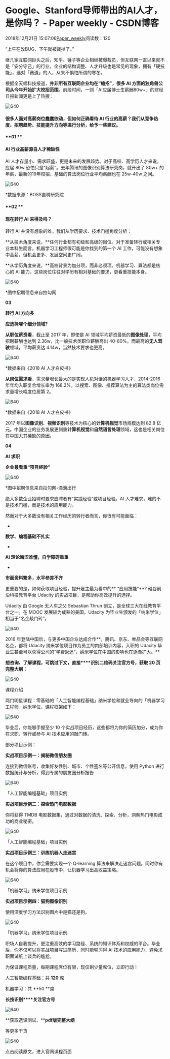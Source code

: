 # Google、Stanford导师带出的AI人才，是你吗？ - Paper weekly - CSDN博客





2018年12月21日 15:07:06[Paper_weekly](https://me.csdn.net/c9Yv2cf9I06K2A9E)阅读数：120









“上午在改BUG，下午就被裁掉了。”





继几家互联网巨头之后，知乎、锤子等企业相继被曝裁员，但互联网一直以来就不是「安分守己」的行业，企业的结构调整、人才升级也是常见的现象，拥有「硬技能」，选对「赛道」的人，从来不惧怕所谓的寒冬。




根据全天候科技报道，**并非所有互联网企业均在“缩招”，很多 AI 方面的独角兽公司从今年开始扩大校招范围**。前段时间，一则「AI应届博士生薪酬80w+」的财经日报新闻更是上了热搜：




![640](https://ss.csdn.net/p?https://mmbiz.qpic.cn/mmbiz_png/jGzTZVksPR2NCk1Jp7FmWczbbRSNVmfS6Tr6F7TUw7RJHBTr1wCG2v4HM1oHbibsKoibRDO2yNqibrSZ9Y6vT9ufQ/640)




#### 很多人面对高薪岗位蠢蠢欲动，但如何正确看待 AI 行业的高薪？我们从**竞争热度、招聘趋势、技能提升方向**等进行分析，给予一些建议。




#### **01 **

#### **AI 行业高薪源自人才稀缺性**

AI 人才存量小、需求旺盛，更是未来的发展趋势。对于高校、高学历人才来说，应届 80w 恐怕只是“起薪”。去年腾讯的图像识别算法研究岗，就开出了 80w+ 的年薪，最新的19年校招，基础的算法岗位行业平均薪酬也在 25w-40w 之间。




![640](https://ss.csdn.net/p?https://mmbiz.qpic.cn/mmbiz_png/jGzTZVksPR2NCk1Jp7FmWczbbRSNVmfSbSqaKBrnLjflV0ZAZvd6F48kH024z7mOAL2IjgIKJopJTVmz0URaiag/640)

*数据来源：BOSS直聘研究院

#### **02 **

#### **现在转行 AI 来得及吗？**




转行 AI 并没有想象的难，我们从学历要求、技术门槛角度分析：




**从技术角度来说，**任何行业都有初级和高级的岗位。对于准备转行或相关专业本科生而言，机器学习工程师很可能是你找到的第一个 AI 工作，可能没有想象中高薪，但机会更多、发展空间更广阔。




**从学历角度来说，**高校背景为加分项，而非必须项。机器学习、算法都是核心的 AI 能力，这些岗位往往对学历有相对基础的要求，更看重技能本身。




![640](https://ss.csdn.net/p?https://mmbiz.qpic.cn/mmbiz_png/jGzTZVksPR3Qic63P3mkUCJWL7zv0T1fliaNlYP9jjQW1z9GLfJiaAia7hL0jPiaM8iaia6ZslmunwXbXln9QiaMC4xdicA/640)

*图中招聘信息来自拉勾网

**03**

**转行 AI 方向多**


**应选择哪个细分领域?**




**从职位薪资看**，截止至 2017 年，即使是 AI 领域平均薪资最低的**图像处理**，平均招聘薪酬也达到 2.36w，比一般技术类职位薪酬高出 40-80%。而最高的**无人驾驶**领域，平均薪资达 4.14w，当然技术要求也更高。




![640](https://ss.csdn.net/p?https://mmbiz.qpic.cn/mmbiz_png/jGzTZVksPR0R9xlbwP5TpibaBuVWv0dl1YZc7J84vOwEzd0DDicPniaVHicyFNUPibrSGWibVxwKXu8AibU2o1BBBib6uQ/640)

*数据来自《2018 AI 人才白皮书》




**从岗位需求看**，需求量增长最大的是实现人机对话的机器学习人才，2014-2016 年年均入职复合增长率为 168.2%。以搜索、图像、推荐算法为主的算法类岗位需求量增长幅度位居第 2。

![640](https://ss.csdn.net/p?https://mmbiz.qpic.cn/mmbiz_png/jGzTZVksPR3Qic63P3mkUCJWL7zv0T1fl7xicOibCw8WY0e8LmC6PiaHtI13bQz0z36mHzFrnCy6c89bxpopeowlGw/640)

*数据来自《2018 AI 人才白皮书》




2017 年以**图像识别**、**视频识别**等技术为核心的**计算机视觉**市场规模达到 82.8 亿元。中国企业的业务发展更侧重**计算机视觉**和**自然语言处理**领域，这也是相关岗位在中国尤其稀缺的原因。




**04**

**AI 求职**

**企业最看重“项目经验”**



![640](https://ss.csdn.net/p?https://mmbiz.qpic.cn/mmbiz_png/jGzTZVksPR0R9xlbwP5TpibaBuVWv0dl1AXrzAak8BQLkKBL68QnzmZkcTVJPkz52r5GDyxrz2JpmT1z3YA824w/640)

*图中招聘信息来自拉勾网-滴滴出行




绝大多数企业招聘时要求应聘者有“实践经验”或项目经验。AI 人才难求，难的不是技术门槛，而是技术的应用能力。




然而对于大多数没有相关工作经历的转行者而言，你很有可能面临：



- 
**数学、编程基础不扎实**

- 
**AI 理论晦涩难懂，自学障碍重重**

- 
**市面资料繁多，水平参差不齐**





更重要的是，如何获取项目经验，提升雇主最为看中的** “应用技能”**? 硅谷前沿科技教育平台 Udacity 的实战项目，是帮助你高效提升的选择。




Udacity 由 Google 无人车之父 Sebastian Thrun 创立，是全球三大在线教育平台之一。在 MOOC 发展较为成熟的美国，Udacity 为毕业生颁发的「纳米学位」相当于“名企敲门砖”。




![640](https://ss.csdn.net/p?https://mmbiz.qpic.cn/mmbiz_jpg/ncicWtGoBHtLbVb1EWrZaXicVhbelOlR6fPB986Hrs2aFiaVktEnYhI6sLick6n2mt8KLagPibrZhkIeJmNAfvBb8KA/640)




2016 年登陆中国后，与更多中国企业达成合作**，腾讯、京东、唯品会等互联网名企，都将 Udacity 纳米学位项目作为员工的内部培训内容，入职的 Udacity 毕业生甚至可以获得公司的“学费返还”，纳米学位在中国的影响也在逐渐扩大。**




**想咨询、了解课程，可跳过下文，直接****识别二维码关注官方号，获取 20 页完整大纲：**




![640](https://ss.csdn.net/p?https://mmbiz.qpic.cn/mmbiz_jpg/VBcD02jFhglf6MSxFKQA3hibqQARBuSvUSAyGicAY4iafqHfdbicma6iatibj6kQvZuKuV3pZzAzYc7dgjLnOh2eNYzA/640)



课程介绍




两门明星课程：零基础的「人工智能编程基础」纳米学位和就业导向的「机器学习工程师」纳米学位，课程框架如下：




![640](https://ss.csdn.net/p?https://mmbiz.qpic.cn/mmbiz_png/jGzTZVksPR3Qic63P3mkUCJWL7zv0T1flvLY2iaibde7FoyHE9Fd7icrdDgHyBGR6GPN7qplesCIhx7wic0U049RQhg/640)




毕业后，你能够手握至少 10 个实战项目经历，这些都将为你的简历加分，成为你在求职、转行或参与 AI 技术应用的敲门砖。




部分项目示例：

**实战项目示例一：揭秘微信朋友圈**

连接到微信账号，收集好友性别、城市、个性签名等公开信息，使用 Python 进行数据统计与分析，得到专属的朋友圈分析报告




![640](https://ss.csdn.net/p?https://mmbiz.qpic.cn/mmbiz_png/JM4OX8odbxPVOh6I2UwZj010p7wnwlyyagG3ywQY6FoQSoqI44ia2eXEQFib6mMDsZjvmnzphfficwDY3J78VXiaibA/640)

「人工智能编程基础」项目实例




**实战项目示例二：探索热门电影数据**

你将获得 TMDB 电影数据集，通过对数据的清洗、探索、分析，洞察热门电影成功的商业秘密。




![640](https://ss.csdn.net/p?https://mmbiz.qpic.cn/mmbiz_jpg/JM4OX8odbxPVOh6I2UwZj010p7wnwlyyOrS3vyc7zialOibHQU0fuguxJnYiceE5KtfdLMSF6LQ2q592DCxojMp5Q/640)

「人工智能编程基础」项目实例




**实战项目示例三：训练机器人走迷宫**

在这个项目中，你会需要实现一个 Q-learning 算法来解决走迷宫问题。同时你有机会将你的算法应用在股市中，让机器学习出高收益策略。




![640](https://ss.csdn.net/p?https://mmbiz.qpic.cn/mmbiz_gif/JM4OX8odbxNeHUb2icmg12b63PzbJv1WmxLs2SvcFD9AZ5kSriaibvX4ibicWmc1A2JpHVPjmIziaCYTeP6ocWYgoPZA/640)

「机器学习」纳米学位项目示例




**实战项目示例四：猫狗图像识别**

使用深度学习方法识别图片中是猫还是狗。




![640](https://ss.csdn.net/p?https://mmbiz.qpic.cn/mmbiz_gif/JM4OX8odbxP5D9TZVXbwPV9fNOo2ZjBe03oM0dv3iaHNJVrzFuu1QozMTDCvhqsb9VuCibcSv3BBiczxo0LJhNv1A/640)

「机器学习」纳米学位项目示例






职场人自我提升，更注重高效的学习路径、系统的知识体系和权威的平台。毕业后，你不仅可以将实战项目写进简历，同时能够习得 AI 技术的应用能力，避免求职面试纸上谈兵的尴尬。




为保证课程质量，每期课程席位有限，现仅剩少量席位，立即行动！

人工智能编程基础：共 **120** 席

机器学习：共 **50 **席




**长按识别****关注官方号**

![640](https://ss.csdn.net/p?https://mmbiz.qpic.cn/mmbiz_png/jGzTZVksPR3a7KmgnfldbWkEQmsr0YicExSo7abez2MFNGOX6KQmwVsBgRJvVRCRjVn26picMbZ3zTAbHdT7nhcA/640)

**获取选课测试、****pdf版完整大纲**

等更多干货




![640](https://ss.csdn.net/p?https://mmbiz.qpic.cn/mmbiz_jpg/VBcD02jFhglf6MSxFKQA3hibqQARBuSvUSAyGicAY4iafqHfdbicma6iatibj6kQvZuKuV3pZzAzYc7dgjLnOh2eNYzA/640)




点击阅读原文，进入官网课程页面




